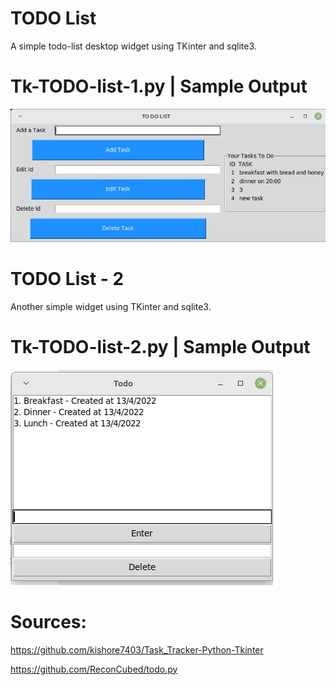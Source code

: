 TODO List
========================================================

A simple todo-list desktop widget using TKinter and sqlite3.


Tk-TODO-list-1.py | Sample Output
========================================================

![Sample output TODO List](https://github.com/nihathalici/GUI-with-Python-Tk/blob/main/Exercises/Exercise-Tk-TODO-list/Tk-TODO-list-1-sample-output.png)



TODO List - 2
========================================================

Another simple widget using TKinter and sqlite3.

Tk-TODO-list-2.py | Sample Output
========================================================

![Sample output TODO List](https://github.com/nihathalici/GUI-with-Python-Tk/blob/main/Exercises/Exercise-Tk-TODO-list/Exercise_Tk_TODO_list_2_py_sample_output.png)

Sources:
========================================================

https://github.com/kishore7403/Task_Tracker-Python-Tkinter

https://github.com/ReconCubed/todo.py
